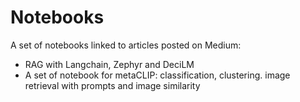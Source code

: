 # Notebooks
A set of notebooks linked to articles posted on Medium:
* RAG with Langchain, Zephyr and DeciLM
* A set of notebook for metaCLIP: classification, clustering. image retrieval with prompts and image similarity
